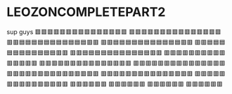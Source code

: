 # LEOZONCOMPLETEPART2
sup guys 
🟥🟥🟥🟥🟥🟥🟥🟥🟥🟥🟥🟥🟥🟥🟥
🟥🟥🟥🟥🟥🟥🟥🟥🟥🟥🟥🟥🟥🟥🟥
🟥🟥🟦🟦🟦🟦🟦🟦🟦🟦🟦🟦🟦🟥🟥
🟥🟥🟦🟦🟦🟦🟦🟦🟦🟦🟦🟦🟦🟥🟥
🟥🟥🟦🟦🟦🟦🟦🟦🟦🟦🟦🟦🟦🟥🟥
🟥🟥🟦🟦🟦🟦🟦🟦🟦🟦🟦🟦🟦🟥🟥
🟥🟥🟥🟥🟥🟥🟥🟥🟥🟥🟥🟥🟥🟥🟥
🟥🟥🟥🟥🟥🟥🟥🟥🟥🟥🟥🟥🟥🟥🟥
🟥🟥🟥🟥🟥🟥🟥🟥🟥🟥🟥🟥🟥🟥🟥
🟥🟥🟥🟥🟥🟥🟥🟥🟥🟥🟥🟥🟥🟥🟥
🟥🟥🟥🟥🟥🟥🟥🟥🟥🟥🟥🟥🟥🟥🟥
🟥🟥🟥🟥🟥🟥🟥🟥🟥🟥🟥🟥🟥🟥🟥
🟥🟥🟥🟥🟥🟥     🟥🟥🟥🟥🟥🟥
🟥🟥🟥🟥🟥🟥     🟥🟥🟥🟥🟥🟥
